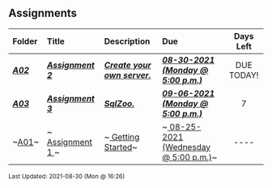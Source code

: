 ## Assignments

| Folder | Title | Description | Due | Days Left |
|:------|:------|:------|:------|:-----:|
| ***<a href="https://github.com/rugbyprof/5303-Adv-Database/tree/master/Assignments/A02">A02</a>*** | ***<a href="https://github.com/rugbyprof/5303-Adv-Database/tree/master/Assignments/A02"> Assignment 2 </a>*** | ***<a href="https://github.com/rugbyprof/5303-Adv-Database/tree/master/Assignments/A02"> Create your own server.</a>*** | ***<a href="https://github.com/rugbyprof/5303-Adv-Database/tree/master/Assignments/A02"> 08-30-2021 (Monday @ 5:00 p.m.)</a>*** | DUE TODAY! |
| ***<a href="https://github.com/rugbyprof/5303-Adv-Database/tree/master/Assignments/A03">A03</a>*** | ***<a href="https://github.com/rugbyprof/5303-Adv-Database/tree/master/Assignments/A03"> Assignment 3 </a>*** | ***<a href="https://github.com/rugbyprof/5303-Adv-Database/tree/master/Assignments/A03"> SqlZoo.</a>*** | ***<a href="https://github.com/rugbyprof/5303-Adv-Database/tree/master/Assignments/A03"> 09-06-2021 (Monday @ 5:00 p.m.)</a>*** | 7 |
| ~<a href="https://github.com/rugbyprof/5303-Adv-Database/tree/master/Assignments/A01">A01</a>~ | ~<a href="https://github.com/rugbyprof/5303-Adv-Database/tree/master/Assignments/A01"> Assignment 1 </a>~ | ~<a href="https://github.com/rugbyprof/5303-Adv-Database/tree/master/Assignments/A01"> Getting Started</a>~ | ~<a href="https://github.com/rugbyprof/5303-Adv-Database/tree/master/Assignments/A01"> 08-25-2021 (Wednesday @ 5:00 p.m.)</a>~ | ---- |

<sup>Last Updated: 2021-08-30 (Mon @ 16:26)</sup>